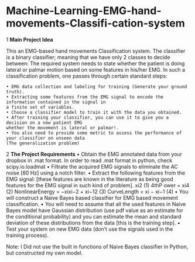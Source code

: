 # Machine-Learning-EMG-hand-movements-Classifi-cation-system

1   **Main Project Idea**

This an EMG-based hand movements Classification system. The classifier is a 
binary classifier; meaning that we have  only 2 classes to decide between:  The required system 
needs to state  whether the patient is doing lateral or palmar motion based on some features in 
his/her EMG.
In such a classification problem, one passes through certain standard    steps:

    • EMG data collection and labeling for training (Generate your ground truth).
    • Extracting some features from the EMG signal to encode the information contained in the signal in 
    a finite set of variables.
    • Choose a classifier model to train it with the data you obtained.
    • After training your classifier, you can use it to give you a decision on a new patient EMG 
    whether the movement is lateral or palmar!.
    • You also need to provide some metric to assess the performance of your classifier on unseen data 
    (The generalization problem)

2    **The Project Requirements**
        • Obtain the EMG annotated data from your dropbox in .mat format. In order to read .mat format in 
        python, check scipy.io.loadmat
        • Filtrate the acquired EMG signals to eliminate the AC noise [60 Hz] using a notch filter.
        • Extract the following features from the EMG signal: [these features are known in the literature 
        as being good features for the EMG signal in such kind of problem].
          xi2                                                        (1)
        4thP ower =       xi4                                                            (2)
        NonlinearEnergy =      −xixi−2 + xi−12                                                        (3)
        CurveLength =      xi − xi−1                                                        (4)
        • You will construct a Naive Bayes based classifier for EMG based movement classification.
        • You will need to assume that all the used features in Naive Bayes model have Gaussian 
        distribution (use pdf value as an estimate for the conditional probability) and you can estimate 
        the mean and standard deviation of these distributions from the data [this is the training step].
        • Test your system on new EMG data (don’t use the signals used in the training process).

Note:  I Did not  use the built in functions of Naive Bayes classifier in Python, but constructed my own 
  model.
